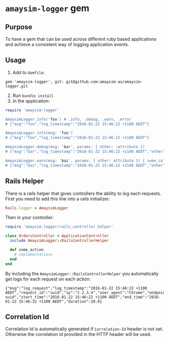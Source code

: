# `amaysim-logger` gem

## Purpose
To have a gem that can be used across different ruby based applications and achieve a consistent way of logging application events.

## Usage
1. Add to `Gemfile`:
```
gem 'amaysim-logger', git: git@github.com:amaysim-au/amaysim-logger.git
```
2. Run `bundle install`
3. In the application:
```ruby
require 'amaysim-logger`

AmaysimLogger.info('foo') # .info, .debug, .warn, .error
# {"msg":"foo","log_timestamp":"2016-01-22 15:46:22 +1100 AEDT"}

AmaysimLogger.info(msg: 'foo')
# {"msg":"foo","log_timestamp":"2016-01-22 15:46:22 +1100 AEDT"}

AmaysimLogger.debug(msg: 'bar', params: { other: :attribute })
# {"msg":"bar","log_timestamp":"2016-01-22 15:46:22 +1100 AEDT","other":"attributes"}

AmaysimLogger.warn(msg: 'baz', params: { other: attribute }) { some_callable_stuffs }
# {"msg":"baz","log_timestamp":"2016-01-22 15:46:22 +1100 AEDT","other":"attributes", "start_time":"2016-01-22 15:46:22 +1100 AEDT","end_time":"2016-01-22 15:46:32 +1100 AEDT","duration":10.0}
```

## Rails Helper
There is a rails helper that gives controllers the ability to log each requests.
First you need to add this line into a rails initializer:

```ruby
Rails.logger = AmaysimLogger
```

Then in your controller:

```ruby
require 'amaysim_logger/rails_controller_helper'

class OrdersController < ApplicationController
  include AmaysimLogger::RailsControllerHelper

  def some_action
    # implementations
  end
end
```

By including the `AmaysimLogger::RailsControllerHelper` you automatically get logs for each request on each action:

```
{"msg":"log_request","log_timestamp":"2016-01-22 15:46:22 +1100 AEDT","request_id":"uuid","ip":"1.2.3.4","user_agent":"Chrome","endpoint":"http://amaysim.com.au","correlation_id":"generated-uuid","start_time":"2016-01-22 15:46:22 +1100 AEDT","end_time":"2016-01-22 15:46:32 +1100 AEDT","duration":10.0}
```

## Correlation Id
Correlation Id is automatically generated if `Correlation-Id` header is not set.
Otherwise the correlation id provided in the HTTP header will be used.
